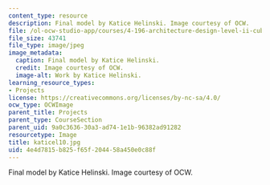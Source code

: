```yaml
---
content_type: resource
description: Final model by Katice Helinski. Image courtesy of OCW.
file: /ol-ocw-studio-app/courses/4-196-architecture-design-level-ii-cuba-studio-spring-2004/4e4d7815b825f65f204458a450e0c88f_katicel10.jpg
file_size: 43741
file_type: image/jpeg
image_metadata:
  caption: Final model by Katice Helinski.
  credit: Image courtesy of OCW.
  image-alt: Work by Katice Helinski.
learning_resource_types:
- Projects
license: https://creativecommons.org/licenses/by-nc-sa/4.0/
ocw_type: OCWImage
parent_title: Projects
parent_type: CourseSection
parent_uid: 9a0c3636-30a3-ad74-1e1b-96382ad91282
resourcetype: Image
title: katicel10.jpg
uid: 4e4d7815-b825-f65f-2044-58a450e0c88f
---
```

Final model by Katice Helinski. Image courtesy of OCW.